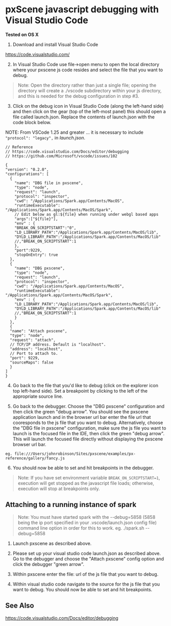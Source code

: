 



# pxScene javascript debugging with Visual Studio Code



**Tested on OS X**



1. Download and install Visual Studio Code

  https://code.visualstudio.com/

2.  In Visual Studio Code use file->open menu to open the local directory where your pxscene js code resides and select the file that you want to debug.

> Note: Open the directory rather than just a single file; opening the directory will create a ./vscode subdirectory within your js directory, and this is needed for the debug configuration in step #3.  



3. Click on the debug icon in Visual Studio Code (along the left-hand side) and then click on the gear (top of the left-most panel) this should open a file called launch.json.  Replace the contents of launch.json with the code block below.

NOTE:  From VSCode 1.25 and greater ... it is necessary to include `"protocol": "legacy",` in *launch.json*.

  ~~~~
// Reference
// https://code.visualstudio.com/Docs/editor/debugging
// https://github.com/Microsoft/vscode/issues/102

{
  "version": "0.2.0",
  "configurations": [
    {
      "name": "DBG file in pxscene",
      "type": "node",
      "request": "launch",
      "protocol": "inspector",
      "cwd": "/Applications/Spark.app/Contents/MacOS",
      "runtimeExecutable": "/Applications/Spark.app/Contents/MacOS/Spark",
      // Edit below as gl:${file} when running under webgl based apps
      "args":["${file}"],
      "env" : {
      "BREAK_ON_SCRIPTSTART":"0",
      "LD_LIBRARY_PATH":"/Applications/Spark.app/Contents/MacOS/lib",
      "DYLD_LIBRARY_PATH":"/Applications/Spark.app/Contents/MacOS/lib"
      //,"BREAK_ON_SCRIPTSTART":1    
      },
      "port":9229,
      "stopOnEntry": true
    },
    {
      "name": "DBG pxscene",
      "type": "node",
      "request": "launch",
      "protocol": "inspector",
      "cwd": "/Applications/Spark.app/Contents/MacOS",
      "runtimeExecutable": "/Applications/Spark.app/Contents/MacOS/Spark",
      "env" : {
      "LD_LIBRARY_PATH":"/Applications/Spark.app/Contents/MacOS/lib",
      "DYLD_LIBRARY_PATH":"/Applications/Spark.app/Contents/MacOS/lib"
      //,"BREAK_ON_SCRIPTSTART":1      
      }
    },   
    {
    "name": "Attach pxscene",
    "type": "node",
    "request": "attach",
    // TCP/IP address. Default is "localhost".
    "address": "localhost",
    // Port to attach to.
    "port": 9229,
    "sourceMaps": false
    }
  ]
}
  ~~~~

4.  Go back to the file that you'd like to debug (click on the explorer icon top left-hand side).  Set a breakpoint by clicking to the left of the appropriate source line.

5. Go back to the debugger.  Choose the "DBG pxscene" configuration and then click the green "debug arrow".  You should see the pxscene application launch and in the browser url bar enter the file url that cooresponds to the js file that you want to debug.  Alternatively, choose the "DBG file in pxscene" configuration, make sure the js file you want to launch is the focused file in the IDE, then click the green "debug arrow". This will launch the focused file directly without displaying the pxscene browser url bar.

  ~~~~
  eg. file:///Users/johnrobinson/Sites/pxscene/examples/px-reference/gallery/fancy.js
  ~~~~

6.  You should now be able to set and hit breakpoints in the debugger.

> Note: If you have set environment variable `BREAK_ON_SCRIPTSTART=1`, execution will get stopped as the javascript file loads; otherwise, execution will stop at breakpoints only.


## Attaching to a running instance of spark


> Note: You must have started spark with the --debug=5858 (5858 being the ip port specified in your .vscode/launch.json 
> config file) command line option in order for this to work.  eg. ./spark.sh --debug=5858

1.  Launch pxscene as described above.

2.  Please set up your visual studio code launch.json as described above.  Go to the debugger and choose the "Attach pxscene" config option and click the debugger "green arrow".

3.  Within pxscene enter the file: url of the js file that you want to debug.

4.  Within visual studio code navigate to the source for the js file that you want to debug.  You should now be able to set and hit breakpoints.

## See Also

https://code.visualstudio.com/Docs/editor/debugging
